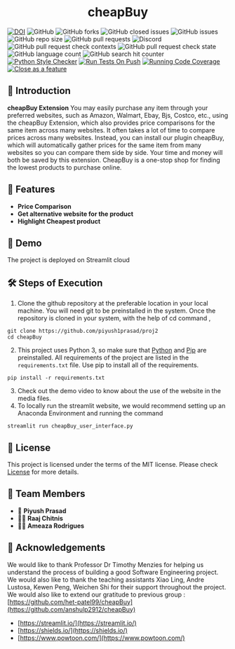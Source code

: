 
<h1 align="center">
  cheapBuy
</h1>


[![DOI](https://zenodo.org/badge/DOI/10.5281/zenodo.705900498.svg)](https://doi.org/10.5281/zenodo.705900498)
![GitHub](https://img.shields.io/github/license/piyush1prasad/proj2)
![GitHub forks](https://img.shields.io/github/forks/piyush1prasad/proj2)
![GitHub closed issues](https://img.shields.io/github/issues-closed/piyush1prasad/proj2)
![GitHub issues](https://img.shields.io/github/issues/piyush1prasad/proj2)
![GitHub repo size](https://img.shields.io/github/repo-size/piyush1prasad/proj2)
![GitHub pull requests](https://img.shields.io/github/issues-pr/piyush1prasad/proj2)
![Discord](https://img.shields.io/discord/1164632752960831498)
![GitHub pull request check contexts](https://img.shields.io/github/status/contexts/pulls/piyush1prasad/proj2/2)
![GitHub pull request check state](https://img.shields.io/github/status/s/pulls/piyush1prasad/proj2/1)
![GitHub language count](https://img.shields.io/github/languages/count/piyush1prasad/proj2)
![GitHub search hit counter](https://img.shields.io/github/search/piyush1prasad%20/proj2/cheap%20buy)
[![Python Style Checker](https://github.com/anshulp2912/cheapBuy/actions/workflows/style_checker.yml/badge.svg)](https://github.com/piyush1prasad/proj2/actions/workflows/style_checker.yml)
[![Run Tests On Push](https://github.com/anshulp2912/cheapBuy/actions/workflows/unit_test.yml/badge.svg)](https://github.com/piyush1prasad/proj2/actions/workflows/unit_test.yml)
[![Running Code Coverage](https://github.com/anshulp2912/cheapBuy/actions/workflows/code_cov.yml/badge.svg)](https://github.com/piyush1prasad/proj2/actions/workflows/main.yml)
[![Close as a feature](https://github.com/anshulp2912/cheapBuy/actions/workflows/close_as_a_feature.yml/badge.svg)](https://github.com/piyush1prasad/proj2/actions/workflows/close_as_a_feature.yml)

<!--Badges-->





## 📖 Introduction 

**cheapBuy Extension** You may easily purchase any item through your preferred websites, such as Amazon, Walmart, Ebay, Bjs, Costco, etc., using the cheapBuy Extension, which also provides price comparisons for the same item across many websites. It often takes a lot of time to compare prices across many websites. Instead, you can install our plugin cheapBuy, which will automatically gather prices for the same item from many websites so you can compare them side by side. Your time and money will both be saved by this extension. CheapBuy is a one-stop shop for finding the lowest products to purchase online.

## 🧐 Features 
- **Price Comparison**
- **Get alternative website for the product**
- **Highlight Cheapest product**


## 🚀 Demo
The project is deployed on Streamlit cloud

## 🛠️ Steps of Execution

1. Clone the github repository at the preferable location in your local machine. You will need git to be preinstalled in the system. Once the repository is cloned in your system, with the help of cd command ,
```
git clone https://github.com/piyush1prasad/proj2
cd cheapBuy
```
2. This project uses Python 3, so make sure that [Python](https://www.python.org/downloads/) and [Pip](https://pip.pypa.io/en/stable/installation/) are preinstalled. All requirements of the project are listed in the ```requirements.txt``` file. Use pip to install all of the requirements.
```
pip install -r requirements.txt
```
3. Check out the demo video to know about the use of the website in the media files.
4. To locally run the streamlit website, we would recommend setting up an Anaconda Environment and running the command
```
streamlit run cheapBuy_user_interface.py
```


## 📝 License 
This project is licensed under the terms of the MIT license. Please check [License](https://github.com/piyush1prasad/proj2/blob/master/LICENSE) for more details.


## 👥 Team Members 
- :raising_hand: **Piyush Prasad**
- :raising_hand_man: **Raaj Chitnis**
- :sassy_woman: **Ameaza Rodrigues**



## 🙏 Acknowledgements 
We would like to thank Professor Dr Timothy Menzies for helping us understand the process of building a good Software Engineering project. We would also like to thank the teaching assistants Xiao Ling, Andre Lustosa, Kewen Peng, Weichen Shi for their support throughout the project.
We would also like to extend our gratitude to previous group : [https://github.com/het-patel99/cheapBuy](https://github.com/anshulp2912/cheapBuy)
- [https://streamlit.io/](https://streamlit.io/)
- [https://shields.io/](https://shields.io/)
- [https://www.powtoon.com/](https://www.powtoon.com/)
<br>

